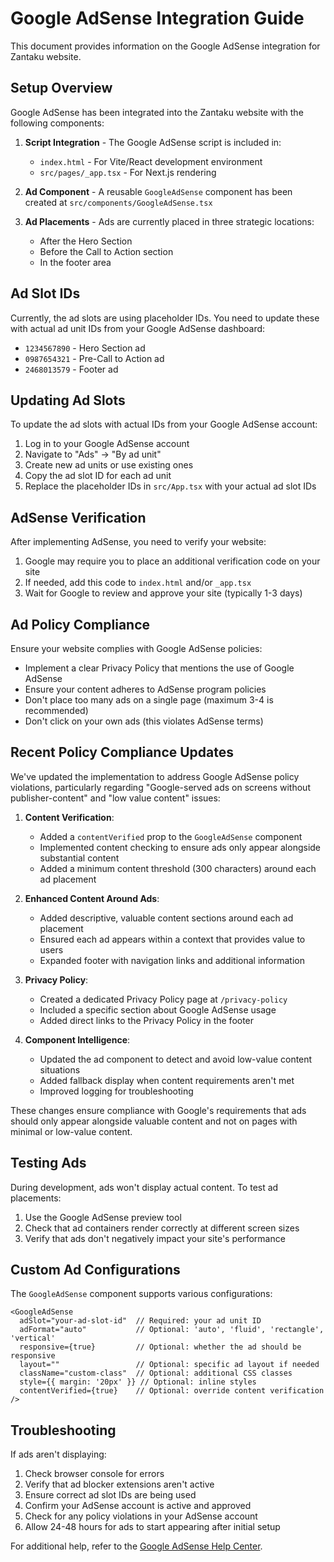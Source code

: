 # Google AdSense Integration Guide

This document provides information on the Google AdSense integration for Zantaku website.

## Setup Overview

Google AdSense has been integrated into the Zantaku website with the following components:

1. **Script Integration** - The Google AdSense script is included in:
   - `index.html` - For Vite/React development environment
   - `src/pages/_app.tsx` - For Next.js rendering

2. **Ad Component** - A reusable `GoogleAdSense` component has been created at `src/components/GoogleAdSense.tsx`

3. **Ad Placements** - Ads are currently placed in three strategic locations:
   - After the Hero Section
   - Before the Call to Action section
   - In the footer area

## Ad Slot IDs

Currently, the ad slots are using placeholder IDs. You need to update these with actual ad unit IDs from your Google AdSense dashboard:

- `1234567890` - Hero Section ad
- `0987654321` - Pre-Call to Action ad
- `2468013579` - Footer ad

## Updating Ad Slots

To update the ad slots with actual IDs from your Google AdSense account:

1. Log in to your Google AdSense account
2. Navigate to "Ads" → "By ad unit"
3. Create new ad units or use existing ones
4. Copy the ad slot ID for each ad unit
5. Replace the placeholder IDs in `src/App.tsx` with your actual ad slot IDs

## AdSense Verification

After implementing AdSense, you need to verify your website:

1. Google may require you to place an additional verification code on your site
2. If needed, add this code to `index.html` and/or `_app.tsx`
3. Wait for Google to review and approve your site (typically 1-3 days)

## Ad Policy Compliance

Ensure your website complies with Google AdSense policies:

- Implement a clear Privacy Policy that mentions the use of Google AdSense
- Ensure your content adheres to AdSense program policies
- Don't place too many ads on a single page (maximum 3-4 is recommended)
- Don't click on your own ads (this violates AdSense terms)

## Recent Policy Compliance Updates

We've updated the implementation to address Google AdSense policy violations, particularly regarding "Google-served ads on screens without publisher-content" and "low value content" issues:

1. **Content Verification**:
   - Added a `contentVerified` prop to the `GoogleAdSense` component
   - Implemented content checking to ensure ads only appear alongside substantial content
   - Added a minimum content threshold (300 characters) around each ad placement

2. **Enhanced Content Around Ads**:
   - Added descriptive, valuable content sections around each ad placement
   - Ensured each ad appears within a context that provides value to users
   - Expanded footer with navigation links and additional information

3. **Privacy Policy**:
   - Created a dedicated Privacy Policy page at `/privacy-policy`
   - Included a specific section about Google AdSense usage
   - Added direct links to the Privacy Policy in the footer

4. **Component Intelligence**:
   - Updated the ad component to detect and avoid low-value content situations
   - Added fallback display when content requirements aren't met
   - Improved logging for troubleshooting

These changes ensure compliance with Google's requirements that ads should only appear alongside valuable content and not on pages with minimal or low-value content.

## Testing Ads

During development, ads won't display actual content. To test ad placements:

1. Use the Google AdSense preview tool
2. Check that ad containers render correctly at different screen sizes
3. Verify that ads don't negatively impact your site's performance

## Custom Ad Configurations

The `GoogleAdSense` component supports various configurations:

```tsx
<GoogleAdSense
  adSlot="your-ad-slot-id"  // Required: your ad unit ID
  adFormat="auto"           // Optional: 'auto', 'fluid', 'rectangle', 'vertical'
  responsive={true}         // Optional: whether the ad should be responsive
  layout=""                 // Optional: specific ad layout if needed
  className="custom-class"  // Optional: additional CSS classes
  style={{ margin: '20px' }} // Optional: inline styles
  contentVerified={true}    // Optional: override content verification
/>
```

## Troubleshooting

If ads aren't displaying:

1. Check browser console for errors
2. Verify that ad blocker extensions aren't active
3. Ensure correct ad slot IDs are being used
4. Confirm your AdSense account is active and approved
5. Check for any policy violations in your AdSense account
6. Allow 24-48 hours for ads to start appearing after initial setup

For additional help, refer to the [Google AdSense Help Center](https://support.google.com/adsense/). 